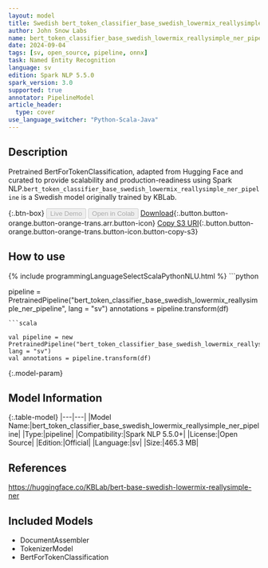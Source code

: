 ```yaml
---
layout: model
title: Swedish bert_token_classifier_base_swedish_lowermix_reallysimple_ner_pipeline pipeline BertForTokenClassification from KBLab
author: John Snow Labs
name: bert_token_classifier_base_swedish_lowermix_reallysimple_ner_pipeline
date: 2024-09-04
tags: [sv, open_source, pipeline, onnx]
task: Named Entity Recognition
language: sv
edition: Spark NLP 5.5.0
spark_version: 3.0
supported: true
annotator: PipelineModel
article_header:
  type: cover
use_language_switcher: "Python-Scala-Java"
---
```


## Description

Pretrained BertForTokenClassification, adapted from Hugging Face and curated to provide scalability and production-readiness using Spark NLP.`bert_token_classifier_base_swedish_lowermix_reallysimple_ner_pipeline` is a Swedish model originally trained by KBLab.

{:.btn-box}
<button class="button button-orange" disabled>Live Demo</button>
<button class="button button-orange" disabled>Open in Colab</button>
[Download](https://s3.amazonaws.com/auxdata.johnsnowlabs.com/public/models/bert_token_classifier_base_swedish_lowermix_reallysimple_ner_pipeline_sv_5.5.0_3.0_1725477990236.zip){:.button.button-orange.button-orange-trans.arr.button-icon}
[Copy S3 URI](s3://auxdata.johnsnowlabs.com/public/models/bert_token_classifier_base_swedish_lowermix_reallysimple_ner_pipeline_sv_5.5.0_3.0_1725477990236.zip){:.button.button-orange.button-orange-trans.button-icon.button-copy-s3}

## How to use



<div class="tabs-box" markdown="1">
{% include programmingLanguageSelectScalaPythonNLU.html %}
```python

pipeline = PretrainedPipeline("bert_token_classifier_base_swedish_lowermix_reallysimple_ner_pipeline", lang = "sv")
annotations =  pipeline.transform(df)   

```
```scala

val pipeline = new PretrainedPipeline("bert_token_classifier_base_swedish_lowermix_reallysimple_ner_pipeline", lang = "sv")
val annotations = pipeline.transform(df)

```
</div>

{:.model-param}
## Model Information

{:.table-model}
|---|---|
|Model Name:|bert_token_classifier_base_swedish_lowermix_reallysimple_ner_pipeline|
|Type:|pipeline|
|Compatibility:|Spark NLP 5.5.0+|
|License:|Open Source|
|Edition:|Official|
|Language:|sv|
|Size:|465.3 MB|

## References

https://huggingface.co/KBLab/bert-base-swedish-lowermix-reallysimple-ner

## Included Models

- DocumentAssembler
- TokenizerModel
- BertForTokenClassification